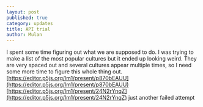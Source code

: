 ```yaml
---
layout: post
published: true
category: updates
title: API trial
author: Mulan
---
```

I spent some time figuring out what we are supposed to do. I was trying to make a list of the most popular cultures but it ended up looking weird. They are very spaced out and several cultures appear multiple times, so I need some more time to figure this whole thing out.
[https://editor.p5js.org/lm1/present/p870bEAUU](https://editor.p5js.org/lm1/present/p870bEAUU)
[https://editor.p5js.org/lm1/present/24N2rYnqZ](https://editor.p5js.org/lm1/present/24N2rYnqZ) just another failed attempt
